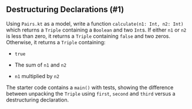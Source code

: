 ## Destructuring Declarations (#1)

Using `Pairs.kt` as a model, write a function `calculate(n1: Int, n2: Int)`
which returns a `Triple` containing a `Boolean` and two `Int`s. If either `n1`
or `n2` is less than zero, it returns a `Triple` containing `false` and two
zeros. Otherwise, it returns a `Triple` containing:

-   `true`

-   The sum of `n1` and `n2`

-   `n1` multiplied by `n2`

The starter code contains a `main()` with tests, showing the difference between
unpacking the `Triple` using `first`, `second` and `third` versus a
destructuring declaration.

